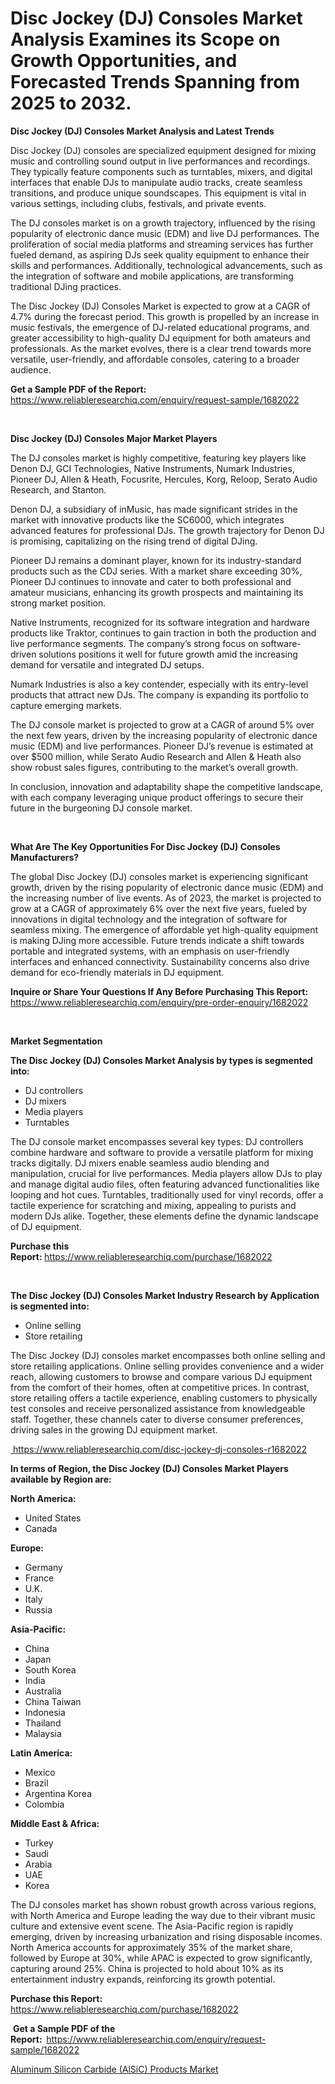 <p><h1>Disc Jockey (DJ) Consoles Market Analysis Examines its Scope on Growth Opportunities, and Forecasted Trends Spanning from 2025 to 2032.</h1></p><p><strong>Disc Jockey (DJ) Consoles Market Analysis and Latest Trends</strong></p>
<p><p>Disc Jockey (DJ) consoles are specialized equipment designed for mixing music and controlling sound output in live performances and recordings. They typically feature components such as turntables, mixers, and digital interfaces that enable DJs to manipulate audio tracks, create seamless transitions, and produce unique soundscapes. This equipment is vital in various settings, including clubs, festivals, and private events.</p><p>The DJ consoles market is on a growth trajectory, influenced by the rising popularity of electronic dance music (EDM) and live DJ performances. The proliferation of social media platforms and streaming services has further fueled demand, as aspiring DJs seek quality equipment to enhance their skills and performances. Additionally, technological advancements, such as the integration of software and mobile applications, are transforming traditional DJing practices.</p><p>The Disc Jockey (DJ) Consoles Market is expected to grow at a CAGR of 4.7% during the forecast period. This growth is propelled by an increase in music festivals, the emergence of DJ-related educational programs, and greater accessibility to high-quality DJ equipment for both amateurs and professionals. As the market evolves, there is a clear trend towards more versatile, user-friendly, and affordable consoles, catering to a broader audience.</p></p>
<p><strong>Get a Sample PDF of the Report:&nbsp;</strong> <a href="https://www.reliableresearchiq.com/enquiry/request-sample/1682022?utm_campaign=2443&utm_medium=2&utm_source=Github&utm_content=ia&utm_term=24032025&utm_id=disc-jockey-dj-consoles">https://www.reliableresearchiq.com/enquiry/request-sample/1682022</a></p>
<p>&nbsp;</p>
<p><strong>Disc Jockey (DJ) Consoles Major Market Players</strong></p>
<p><p>The DJ consoles market is highly competitive, featuring key players like Denon DJ, GCI Technologies, Native Instruments, Numark Industries, Pioneer DJ, Allen & Heath, Focusrite, Hercules, Korg, Reloop, Serato Audio Research, and Stanton. </p><p>Denon DJ, a subsidiary of inMusic, has made significant strides in the market with innovative products like the SC6000, which integrates advanced features for professional DJs. The growth trajectory for Denon DJ is promising, capitalizing on the rising trend of digital DJing. </p><p>Pioneer DJ remains a dominant player, known for its industry-standard products such as the CDJ series. With a market share exceeding 30%, Pioneer DJ continues to innovate and cater to both professional and amateur musicians, enhancing its growth prospects and maintaining its strong market position.</p><p>Native Instruments, recognized for its software integration and hardware products like Traktor, continues to gain traction in both the production and live performance segments. The company’s strong focus on software-driven solutions positions it well for future growth amid the increasing demand for versatile and integrated DJ setups.</p><p>Numark Industries is also a key contender, especially with its entry-level products that attract new DJs. The company is expanding its portfolio to capture emerging markets.</p><p>The DJ console market is projected to grow at a CAGR of around 5% over the next few years, driven by the increasing popularity of electronic dance music (EDM) and live performances. Pioneer DJ’s revenue is estimated at over $500 million, while Serato Audio Research and Allen & Heath also show robust sales figures, contributing to the market’s overall growth.</p><p>In conclusion, innovation and adaptability shape the competitive landscape, with each company leveraging unique product offerings to secure their future in the burgeoning DJ console market.</p></p>
<p>&nbsp;</p>
<p><strong>What Are The Key Opportunities For Disc Jockey (DJ) Consoles Manufacturers?</strong></p>
<p><p>The global Disc Jockey (DJ) consoles market is experiencing significant growth, driven by the rising popularity of electronic dance music (EDM) and the increasing number of live events. As of 2023, the market is projected to grow at a CAGR of approximately 6% over the next five years, fueled by innovations in digital technology and the integration of software for seamless mixing. The emergence of affordable yet high-quality equipment is making DJing more accessible. Future trends indicate a shift towards portable and integrated systems, with an emphasis on user-friendly interfaces and enhanced connectivity. Sustainability concerns also drive demand for eco-friendly materials in DJ equipment.</p></p>
<p><strong>Inquire or Share Your Questions If Any Before Purchasing This Report:</strong> <a href="https://www.reliableresearchiq.com/enquiry/pre-order-enquiry/1682022?utm_campaign=2443&utm_medium=2&utm_source=Github&utm_content=ia&utm_term=24032025&utm_id=disc-jockey-dj-consoles">https://www.reliableresearchiq.com/enquiry/pre-order-enquiry/1682022</a></p>
<p>&nbsp;</p>
<p><strong>Market Segmentation</strong></p>
<p><strong>The Disc Jockey (DJ) Consoles Market Analysis by types is segmented into:</strong></p>
<p><ul><li>DJ controllers</li><li>DJ mixers</li><li>Media players</li><li>Turntables</li></ul></p>
<p><p>The DJ console market encompasses several key types: DJ controllers combine hardware and software to provide a versatile platform for mixing tracks digitally. DJ mixers enable seamless audio blending and manipulation, crucial for live performances. Media players allow DJs to play and manage digital audio files, often featuring advanced functionalities like looping and hot cues. Turntables, traditionally used for vinyl records, offer a tactile experience for scratching and mixing, appealing to purists and modern DJs alike. Together, these elements define the dynamic landscape of DJ equipment.</p></p>
<p><strong>Purchase this Report:&nbsp;</strong><a href="https://www.reliableresearchiq.com/purchase/1682022?utm_campaign=2443&utm_medium=2&utm_source=Github&utm_content=ia&utm_term=24032025&utm_id=disc-jockey-dj-consoles">https://www.reliableresearchiq.com/purchase/1682022</a></p>
<p>&nbsp;</p>
<p><strong>The Disc Jockey (DJ) Consoles Market Industry Research by Application is segmented into:</strong></p>
<p><ul><li>Online selling</li><li>Store retailing</li></ul></p>
<p><p>The Disc Jockey (DJ) consoles market encompasses both online selling and store retailing applications. Online selling provides convenience and a wider reach, allowing customers to browse and compare various DJ equipment from the comfort of their homes, often at competitive prices. In contrast, store retailing offers a tactile experience, enabling customers to physically test consoles and receive personalized assistance from knowledgeable staff. Together, these channels cater to diverse consumer preferences, driving sales in the growing DJ equipment market.</p></p>
<p><a href="https://www.reliableresearchiq.com/disc-jockey-dj-consoles-r1682022?utm_campaign=2443&utm_medium=2&utm_source=Github&utm_content=ia&utm_term=24032025&utm_id=disc-jockey-dj-consoles">&nbsp;https://www.reliableresearchiq.com/disc-jockey-dj-consoles-r1682022</a></p>
<p><strong>In terms of Region, the Disc Jockey (DJ) Consoles Market Players available by Region are:</strong></p>
<p>
    <p> <strong> North America: </strong>
        <ul>
            <li>United States</li>
            <li>Canada</li>
        </ul>
        </p> 
    <p> <strong> Europe: </strong>
        <ul>
            <li>Germany</li>
            <li>France</li>
            <li>U.K.</li>
            <li>Italy</li>
            <li>Russia</li>
        </ul>
        </p> 
    <p> <strong> Asia-Pacific: </strong>
        <ul>
            <li>China</li>
            <li>Japan</li>
            <li>South Korea</li>
            <li>India</li>
            <li>Australia</li>
            <li>China Taiwan</li>
            <li>Indonesia</li>
            <li>Thailand</li>
            <li>Malaysia</li>
        </ul>
        </p> 
    <p> <strong> Latin America: </strong>
        <ul>
            <li>Mexico</li>
            <li>Brazil</li>
            <li>Argentina Korea</li>
            <li>Colombia</li>
        </ul>
        </p> 
    <p> <strong> Middle East & Africa: </strong>
        <ul>
            <li>Turkey</li>
            <li>Saudi</li>
            <li>Arabia</li>
            <li>UAE</li>
            <li>Korea</li>
        </ul>
    </p>
    </p>
<p><p>The DJ consoles market has shown robust growth across various regions, with North America and Europe leading the way due to their vibrant music culture and extensive event scene. The Asia-Pacific region is rapidly emerging, driven by increasing urbanization and rising disposable incomes. North America accounts for approximately 35% of the market share, followed by Europe at 30%, while APAC is expected to grow significantly, capturing around 25%. China is projected to hold about 10% as its entertainment industry expands, reinforcing its growth potential.</p></p>
<p><strong>Purchase this Report: </strong><a href="https://www.reliableresearchiq.com/purchase/1682022?utm_campaign=2443&utm_medium=2&utm_source=Github&utm_content=ia&utm_term=24032025&utm_id=disc-jockey-dj-consoles">https://www.reliableresearchiq.com/purchase/1682022</a></p>
<p>&nbsp;<strong>Get a Sample PDF of the Report:&nbsp;&nbsp;</strong><a href="https://www.reliableresearchiq.com/enquiry/request-sample/1682022?utm_campaign=2443&utm_medium=2&utm_source=Github&utm_content=ia&utm_term=24032025&utm_id=disc-jockey-dj-consoles">https://www.reliableresearchiq.com/enquiry/request-sample/1682022</a></p>
<p><strong></strong></p>
<p><p><a href="https://github.com/comasnickie/Market-Research-Report-List-1/blob/main/aluminum-silicon-carbide-alsic-products-market.md?utm_campaign=2443&utm_medium=2&utm_source=Github&utm_content=ia&utm_term=24032025&utm_id=disc-jockey-dj-consoles">Aluminum Silicon Carbide (AlSiC) Products Market</a></p></p>